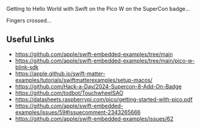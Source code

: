 Getting to Hello World with Swift on the Pico W on the SuperCon badge...

Fingers crossed...

## Useful Links

- https://github.com/apple/swift-embedded-examples/tree/main
- https://github.com/apple/swift-embedded-examples/tree/main/pico-w-blink-sdk
- https://apple.github.io/swift-matter-examples/tutorials/swiftmatterexamples/setup-macos/
- https://github.com/Hack-a-Day/2024-Supercon-8-Add-On-Badge
- https://github.com/todbot/TouchwheelSAO
- https://datasheets.raspberrypi.com/pico/getting-started-with-pico.pdf
- https://github.com/apple/swift-embedded-examples/issues/59#issuecomment-2343265666
- https://github.com/apple/swift-embedded-examples/issues/62